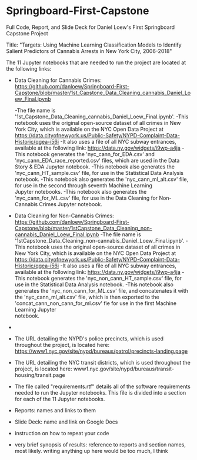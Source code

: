 # Springboard-First-Capstone
Full Code, Report, and Slide Deck for Daniel Loew's First Springboard Capstone Project

Title: "Targets: Using Machine Learning Classification Models to Identify Salient Predictors of Cannabis Arrests in New York City, 2006-2018"

The 11 Jupyter notebooks that are needed to run the project are located at the following links:
  - Data Cleaning for Cannabis Crimes: https://github.com/danloew/Springboard-First-Capstone/blob/master/1st_Capstone_Data_Cleaning_cannabis_Daniel_Loew_Final.ipynb
  
    -The file name is '1st_Capstone_Data_Cleaning_cannabis_Daniel_Loew_Final.ipynb'.
    -This notebook uses the original open-source dataset of all crimes in New York City, which is available on the NYC Open 
     Data Project at https://data.cityofnewyork.us/Public-Safety/NYPD-Complaint-Data-Historic/qgea-i56i
    -It also uses a file of all NYC subway entrances, available at the following link: https://data.ny.gov/widgets/i9wp-a4ja
    -This notebook generates the 'nyc_cann_for_EDA.csv' and 'nyc_cann_EDA_race_reported.csv' files, which are used in the Data      Story & EDA Jupyter notebook.
    -This notebook also generates the 'nyc_cann_HT_sample.csv' file, for use in the Statistical Data Analysis notebook.
    -This notebook also generates the 'nyc_cann_ml_alt.csv' file, for use in the second through seventh Machine Learning      
     Jupyter notebooks.
    -This notebook also generates the 'nyc_cann_for_ML.csv' file, for use in the Data Cleaning for Non-Cannabis Crimes Jupyter 
    notebook.
    
  - Data Cleaning for Non-Cannabis Crimes: https://github.com/danloew/Springboard-First-Capstone/blob/master/1stCapstone_Data_Cleaning_non-cannabis_Daniel_Loew_Final.ipynb
    -The file name is '1stCapstone_Data_Cleaning_non-cannabis_Daniel_Loew_Final.ipynb'.
    -This notebook uses the original open-source dataset of all crimes in New York City, which is available on the NYC Open 
     Data Project at https://data.cityofnewyork.us/Public-Safety/NYPD-Complaint-Data-Historic/qgea-i56i
    -It also uses a file of all NYC subway entrances, available at the following link: https://data.ny.gov/widgets/i9wp-a4ja 
    -This notebook generates the 'nyc_non_cann_HT_sample.csv' file, for use in the Statistical Data Analysis notebook.
    -This notebook also generates the 'nyc_non_cann_for_ML.csv' file, and concatenates it with the 'nyc_cann_ml_alt.csv' file,      which is then exported to the 'concat_cann_non_cann_for_ml.csv' fie for use in the first Machine Learning Jupyter   
     notebook.

  - 
 

- The URL detailing the NYPD's police precincts, which is used throughout the project, is located here: https://www1.nyc.gov/site/nypd/bureaus/patrol/precincts-landing.page
- The URL detailing the NYC transit districts, which is used throughout the project, is located here: www1.nyc.gov/site/nypd/bureaus/transit-housing/transit.page
- The file called "requirements.rtf" details all of the software requirements needed to run the Jupyter notebooks. This file is divided into a section for each of the 11 Jupyter notebooks.
- Reports: names and links to them
- Slide Deck: name and link on Google Docs
- instruction on how to repeat your code
- very brief synopsis of results: reference to reports and section names, most likely. writing anything up here would be too much, I think

